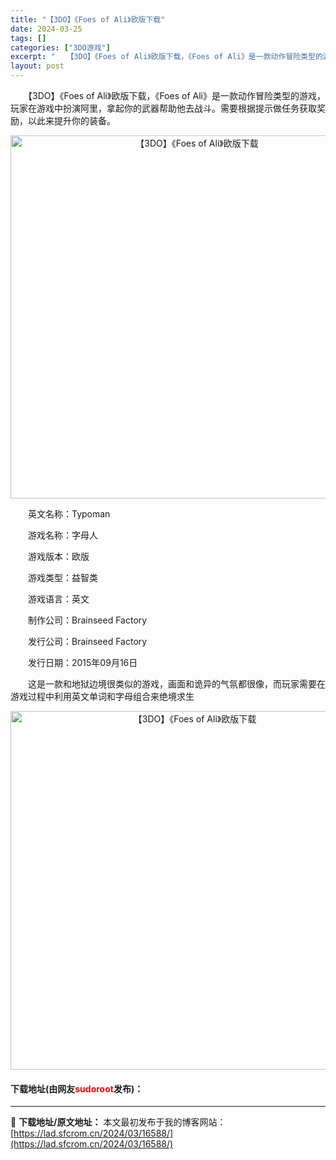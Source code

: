 ```yaml
---
title: "【3DO】《Foes of Ali》欧版下载"
date: 2024-03-25
tags: []
categories: ["3DO游戏"]
excerpt: "　　【3DO】《Foes of Ali》欧版下载，《Foes of Ali》是一款动作冒险类型的游戏，玩家在游戏中扮演阿里，拿起你的武器帮助他去战斗。需要根据提示做任务获取奖励，以此来提升你的装备。 　　英文名称：Typoman 　　游戏名称：字母人 　　游戏版本：欧版 　　游戏类型：益智类 　　游&hellip;"
layout: post
---
```


 <p>　　【3DO】《Foes of Ali》欧版下载，《Foes of Ali》是一款动作冒险类型的游戏，玩家在游戏中扮演阿里，拿起你的武器帮助他去战斗。需要根据提示做任务获取奖励，以此来提升你的装备。</p> <p align="center"><img align="" border="0" src="https://lad.sfcrom.cn/wp-content/uploads/2024/03/20240324_660050b450873.png" width="581" alt="【3DO】《Foes of Ali》欧版下载" /></p> <p>　　英文名称：Typoman</p> <p>　　游戏名称：字母人</p> <p>　　游戏版本：欧版</p> <p>　　游戏类型：益智类</p> <p>　　游戏语言：英文</p> <p>　　制作公司：Brainseed Factory</p> <p>　　发行公司：Brainseed Factory</p> <p>　　发行日期：2015年09月16日</p> <p>　　这是一款和地狱边境很类似的游戏，画面和诡异的气氛都很像，而玩家需要在游戏过程中利用英文单词和字母组合来绝境求生</p> <p align="center"><img align="" border="0" src="https://lad.sfcrom.cn/wp-content/uploads/2024/03/20240324_660050b61d203.png" width="574" alt="【3DO】《Foes of Ali》欧版下载" /></p> <p><h4>下载地址(由网友<font color="red">sudoroot</font>发布)：</h4></p> 

---
📖 **下载地址/原文地址：** 本文最初发布于我的博客网站：[https://lad.sfcrom.cn/2024/03/16588/](https://lad.sfcrom.cn/2024/03/16588/)
